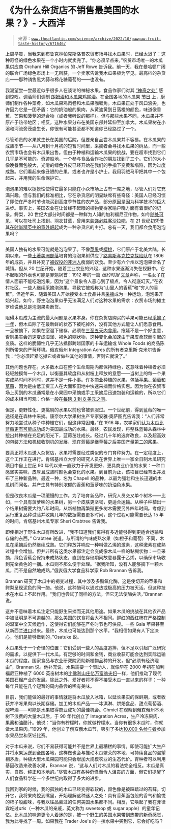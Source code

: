 <!--yml

类别：未分类

日期：2024 年 5 月 27 日 14:30:10

-->

# 《为什么杂货店不销售最美国的水果？》- 大西洋

> 来源：[`www.theatlantic.com/science/archive/2022/10/pawpaw-fruit-taste-history/671646/`](https://www.theatlantic.com/science/archive/2022/10/pawpaw-fruit-taste-history/671646/)

上周早晨，当我来到布鲁克林帕克斯洛普农贸市场寻找木瓜果时，已经太迟了：这种奇怪的绿色水果在一个小时内就卖完了。“你必须早点来，”农贸市场唯一的木瓜果供应商 Orchard Hill Organics 的 Jeff Rowe 告诉我。前一天，我在曼哈顿广阔的联合广场绿色市场上一无所获，一个卖家告诉我木瓜果极为罕见。最高档的杂货店——那种销售黑大蒜和棉花糖葡萄的——也没有。

我渴望尝一尝最近似乎很多人在谈论的神秘水果。食品作家们对其 [“神奇之处”](https://www.foodandwine.com/lifestyle/pawpaw-fruit-history-facts) 感到惊叹。调酒师们调制 [朗姆酒和木瓜果鸡尾酒](https://www.instagram.com/p/B4AR9-pgBl-/?igshid=MDJmNzVkMjY%3D)。在全国各地的木瓜果 [节日](https://ohiopawpawfest.com/vendors/) 上，厨师们制作各种菜肴，如木瓜果鸡肉卷和木瓜果咖喱角。木瓜果正处于风口浪尖，也许因为它是一团矛盾：它的奶油般的果肉，从黄油黄到日落橙的颜色，味道像香蕉、芒果和菠萝的混合物（或者我听说的那样）。但与那些水果不同，木瓜果并不原产于热带地区；相反，这种水果分布在美国东部并延伸至加拿大。木瓜果树在小溪和河流旁茂盛生长，你很有可能甚至都不知道你已经路过了一个。

尽管珍贵的水果就生长在美国的后院，但要亲自品尝木瓜果并不容易。在木瓜果的成熟季节——从八月到十月初的短暂时间里，采摘者会寻找木瓜果的树丛，而一些农贸市场也会有木瓜果出售。但由于种植和运输木瓜果的挑战，要在超市找到它们几乎是不可能的。奇迹般地，一个参与食品合作社的朋友找到了三个。它们的大小像晚餐面包般大，光滑的绿色外皮已经开始在我们的手指下变黄和塌陷，因为过度成熟。它们看起来像丑陋的芒果，或者也许是小护士。我用羽绒马甲把其中一个包起来，并用我的生命保护它。

泡泡果的难以捉摸性使得它最多只能在小众市场上占有一席之地，尽管人们对它充满兴趣。但与我们的标准相比，它在杂货店的明显缺席有些奇怪：美国人已经习惯了即使在严冬时节也能买到高度季节性的农产品，部分原因是因为科学技术的巨大进步。事实上，美国农业在让曾经不起眼的植物变得家喻户晓方面有着很好的记录。鳄梨，20 世纪大部分时间都是一种鲜为人知的加利福尼亚作物，如今[随处可见](https://www.theatlantic.com/health/archive/2015/01/the-selling-of-the-avocado/385047/)，可以在吐司上找到。羽衣甘蓝，曾用来[装饰必胜客沙拉吧](https://www.bonappetit.com/entertaining-style/trends-news/article/kale-farming-in-the-south)，在 21 世纪初凭借其[在时尚精英中的意外崛起](https://www.theatlantic.com/national/archive/2013/05/kale-dead-long-live-kale/315208/)成为一种杂货店的主打。总有一天，我们都会食用泡泡果吗？

* * *

美国人独有的水果可能就是泡泡果了。不像[苹果](http://www.americantable.org/2011/10/apples-in-america/)或[樱桃](https://www.mountvernon.org/library/digitalhistory/digital-encyclopedia/article/cherry-tree-myth)，它们原产于北美大陆。长期以来，一些[土著美洲部落](https://www.wvpublic.org/section/arts-culture/2020-10-09/searching-for-the-pawpaws-indigenous-roots)培育的泡泡果树供应了[路易斯与克拉克探险队](https://www.jstor.org/stable/24706436)在 1806 年的成员，并且补充了[被奴役的非洲人](https://daily.jstor.org/plant-of-the-month-the-pawpaw/)瘦弱的饮食。至少有六个州以泡泡果命名了城镇。但从 20 世纪开始，随着工业农业的兴起，这种水果逐渐消失在视野中。它不起眼的外表也可能是罪魁祸首：1912 年的一篇 *纽约时报* [文章](https://timesmachine.nytimes.com/timesmachine/1922/11/19/107082272.html?pageNumber=98)声称，一名女子在情人面前不能吃泡泡果，因为“这个景象令人恶心到了极点，令人彻底幻灭。”在农村社区，一些人继续采摘泡泡果，导致它被戏称为“山里人的香蕉”和“穷人的香蕉”。但近年来，随着美国人开始接受本土食品并且[采摘](https://www.theguardian.com/lifeandstyle/2021/mar/14/wild-garlic-nettles-and-berries-how-foraging-went-mainstream)成为一种运动，泡泡果开始兴起。如今，野生泡泡果似乎无法满足人们对这种水果的需求：农贸市场的摊主罗维说他总是泡泡果卖断货。

阻碍木瓜成为主流的最大问题是水果本身。你在杂货店购买的苹果可能已经[采摘了一年](https://www.theatlantic.com/science/archive/2021/06/office-return-apple/619131/)，但木瓜除了在最新鲜的状态下被吃掉外，没有其他方式能让人们愿意食用。一旦被摘下，如果在室温下储存，必须在[三至五天内食用](https://hgic.clemson.edu/factsheet/pawpaw/)。拖延不是一个好主意，否则果实会迅速变成湿润、褐色的糊状物，这种变化会加速由于果皮柔软而引起的变质。这样的脆弱性几乎无法抵御跨越国家的卡车运输或 Whole Foods 的商品陈列所带来的严苛环境。俄亥俄州 Integration Acres 的所有者克里斯·克米尔告诉我：“你必须赶紧吃掉它或者做些其他的事情，否则它就没了。”

其他问题也存在。大多数木瓜在整个生命周期内都保持绿色，这意味着种植者必须轻轻触摸每一个木瓜，以衡量其软度和从树枝上释放的意愿——当树上的每一个果实成熟时间不同时，这并不是一件小事。许多商业种植的水果，包括[苹果、葡萄和草莓](https://www.eatingwell.com/article/291645/farmers-cant-find-enough-workers-to-harvest-crops-and-fruits-and-vegetables-are-literally-rotting-in-fields/)，因为是由低工资工人在大面积田地中快速采摘而价格实惠。因为你在农贸市场上买到的木瓜通常是在小果园中采摘或手工采摘后迅速包装和运输的，所以它们的成本相当可观：价格一般在[每磅 3 到 8 美元之间](https://www.hobbyfarms.com/pawpaw-hot-new-fruit-with-old-history/#:~:text=The%20Price%20of%20a%20Pawpaw,%246%20a%20pound%20or%20more.)。

但是，更野性化、更挑剔的水果以前也曾被驯服过。一个世纪前，得到蓝莓的唯一途径是在森林中采摘。康奈尔大学果树生产专家安雅·奥萨图克告诉我：“人们非常努力地尝试从种子中种植它们，但这非常困难。”在 1916 年，农学家们[认为木瓜比蓝莓更有可能成功](https://www.theatlantic.com/health/archive/2019/03/now-when-you-pick-a-pawpaw-or-a-prickly-pear/583774/)成为美国最成功的水果。最终，农民发现，将整株蓝莓从森林中挖出并种植在充足的阳光下，蓝莓茁壮成长。经过几十年的选育改良，以及超高效的包装方法和机械收割机的发展，现在蓝莓是继草莓之后美国[产量第二的浆果](https://www.fas.usda.gov/data/blueberries-around-globe-past-present-and-future)。

要真正将木瓜送入杂货店，水果将需要经过类似的专门育种努力。在一定程度上，这个工作正在进行。肯塔基州立大学的研究人员在世界上唯一一家全日制木瓜研究项目中自上世纪 90 年代以来一直致力于开发更好、更具商业价值的水果：一种口感坚实美味，皮厚且成熟时颜色会变化的水果。到目前为止，该项目已经育出并发布了三种新品种。最近一种，名为 Chapell 的品种，以最为强壮和生长迅速的木瓜树而闻名，并产生具有特别浓郁的香蕉和菠萝味的奶油色水果。

但是改良木瓜是一项缓慢的工作。为了培育新品种，研究人员交叉单个树木——比如，一个具有菠萝味的水果树，另一个皮肤更坚韧，更适合运输。从种子种植出一个结果树需要大约八年时间，从新植物再繁殖更多树木需要另外四年时间。考虑到运行重复品种试验并收集几年的数据需要更多时间，这个过程可能需要长达 15 年的时间，肯塔基州木瓜专家 Sheri Crabtree 告诉我。

即使相对于野生木瓜有所改进，“我不知道我们离得有多近能够得到更适合运输和存储的东西，” Crabtree 说道。与所谓的气味成熟水果（如橙子和葡萄）不同，木瓜在采摘后仍然继续成熟。它们释放并响应一种叫做乙烯的激素，这种激素在成熟过程中会增加。但并非所有这类水果都注定会变成像木瓜一样的黏糊状物：一旦采摘，绿色香蕉会保持未成熟状态，直到在存储期间故意暴露于乙烯，以确保市场收到完全黄色的一捆。木瓜则不那么便于处理。“据我所知，没有人能够摘下一颗木瓜，而不是自然地成熟，”俄亥俄大学食品科学家 Rob Brannan 告诉我。

Brannan 研究了木瓜中的褐变过程，其中涉及多酚氧化酶，这是使切开的苹果和鳄梨呈现泥色的同一酶。他说，这种酶可以通过热或极高的压力被灭活。但这种技术在木瓜上不起作用。“我们也尝试了同样的方法，但它无法使酶失活，”Brannan 说。

这并不意味着木瓜注定只能野生采摘而无其他用途。如果木瓜的挑战在其他农产品中被证明是不可逾越的，那么美国的饮食将会大不相同。鲜红的西红柿在严格控制的温室中全天候运作，这使得它们能够在严冬时节也可供应。一些 Gala 苹果甚至从新西兰[进口](https://www.nytimes.com/2018/03/13/dining/fruit-vegetables-imports.html)过来。最终，木瓜也可能达到那个水平。“我相信如果有人下定决心，他们是能够做到的，”Osatuke 说。

木瓜果处于一个奇怪的位置：它们受到一些人的高度追捧，但不足以引起广泛研究的需求，以提供下一代木瓜。有足够的时间和金钱，商业收获可能会达到实际运输木瓜的程度。国家食品与农业研究院资助新植物品种的开发，但“必须有经济理由”，Brannan 说。他补充说，水果需要一个赞助人，就像早在 2000 年初在加利福尼亚种植了 6000 英亩树木的[比佛利山庄亿万富翁夫妇](https://www.nytimes.com/2002/10/30/dining/pomegranates-for-one-and-all.html)一样，他们推动了现代美国石榴产业的发展。除此之外，爱好者将不得不接受木瓜一直以来的样子：一种每年只能在几个短暂的周内品尝的稀有美味。

目前，我们能做的最好的事情就是将木瓜放入冰箱，以延长果实的保鲜期，或者收获并冷冻果肉以长期存储。加工的木瓜产品——冰淇淋、烘焙食品、甜点葡萄酒、酸啤酒——可能是水果取得商业成功的最佳机会。Chmiel 在观察到俄亥俄州本地树下浪费的大量木瓜后，于 90 年代创立了 Integration Acres，生产冷冻果肉、果酱和油醋汁。他说：“当你有柠檬时，你就做柠檬水。当你有很多木瓜时，你就做木瓜果肉。”1999 年，他创立了俄亥俄木瓜节，吸引了多达[10,000 名参与者](https://www.nationalgeographic.com/travel/article/pawpaws-are-americas-hidden-edible-treasure-heres-how-to-pick-them)参加水果品尝和烹饪比赛。

对于木瓜来说，它们不易获得可能并不是世界上最糟糕的事情。即使可能扩大生产并将水果运送到全国各地，这样做也会与推动木瓜繁荣的本地、可持续食品的渴望相矛盾。种植大型木瓜果园可能只会增加大规模农业的生态代价。育种者可以利用基因改造来改善水果，Brannan 说，“这与人们对木瓜的看法完全相反。木瓜是真实、自然、纯正和本地的。”尽管木瓜有各种奇怪而令人沮丧的方面，但它们提醒了人们食品科学在一个多世纪内取得了多大的进步。

我回到家的时候，我的孤独的木瓜已经变得软软的，颜色像是被踩踏过的苔藓。切开它，我将果肉挖到嘴里，开始理解这种迷人之处：具有香蕉面包般的香气和愉悦的柿子般甜味，与我以往品尝过的任何美国水果都不同。相反，它唤起了我在菲律宾吃过*atis*（一种木瓜的亲戚，英文称为 sweetsop 或 sugar apple）的童年记忆。比木瓜的味道更令人着迷的是，被一个野生的美国水果带到热带的新奇感觉，我为此寻找了一周。如果我在 Trader Joe's 的一摞水果中买到它，它会好吃吗？
